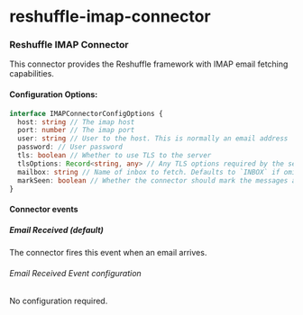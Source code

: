 # reshuffle-imap-connector

### Reshuffle IMAP Connector

This connector provides the Reshuffle framework with IMAP email fetching capabilities.

#### Configuration Options:
```typescript
interface IMAPConnectorConfigOptions {
  host: string // The imap host
  port: number // The imap port
  user: string // User to the host. This is normally an email address
  password: // User password
  tls: boolean // Whether to use TLS to the server
  tlsOptions: Record<string, any> // Any TLS options required by the server
  mailbox: string // Name of inbox to fetch. Defaults to `INBOX` if omitted. 
  markSeen: boolean // Whether the connector should mark the messages as seen after fetched
}
```

#### Connector events
##### Email Received (default)
The connector fires this event when an email arrives.
###### Email Received Event configuration 
No configuration required.
